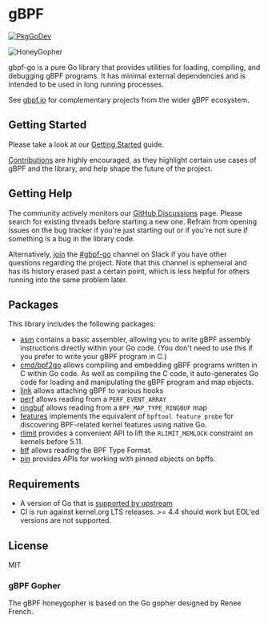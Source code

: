 # gBPF

[![PkgGoDev](https://pkg.go.dev/badge/github.com/khulnasoft/gbpf)](https://pkg.go.dev/github.com/khulnasoft/gbpf)

![HoneyGopher](docs/gbpf/gbpf-go.png)

gbpf-go is a pure Go library that provides utilities for loading, compiling, and
debugging gBPF programs. It has minimal external dependencies and is intended to
be used in long running processes.

See [gbpf.io](https://gbpf.io) for complementary projects from the wider gBPF
ecosystem.

## Getting Started

Please take a look at our [Getting Started] guide.

[Contributions](https://gbpf-go.dev/contributing) are highly encouraged, as they highlight certain use cases of
gBPF and the library, and help shape the future of the project.

## Getting Help

The community actively monitors our [GitHub Discussions](https://github.com/khulnasoft/gbpf/discussions) page.
Please search for existing threads before starting a new one. Refrain from
opening issues on the bug tracker if you're just starting out or if you're not
sure if something is a bug in the library code.

Alternatively, [join](https://gbpf.io/slack) the
[#gbpf-go](https://khulnasoft.slack.com/messages/gbpf-go) channel on Slack if you
have other questions regarding the project. Note that this channel is ephemeral
and has its history erased past a certain point, which is less helpful for
others running into the same problem later.

## Packages

This library includes the following packages:

* [asm](https://pkg.go.dev/github.com/khulnasoft/gbpf/asm) contains a basic
  assembler, allowing you to write gBPF assembly instructions directly
  within your Go code. (You don't need to use this if you prefer to write your gBPF program in C.)
* [cmd/bpf2go](https://pkg.go.dev/github.com/khulnasoft/gbpf/cmd/bpf2go) allows
  compiling and embedding gBPF programs written in C within Go code. As well as
  compiling the C code, it auto-generates Go code for loading and manipulating
  the gBPF program and map objects.
* [link](https://pkg.go.dev/github.com/khulnasoft/gbpf/link) allows attaching gBPF
  to various hooks
* [perf](https://pkg.go.dev/github.com/khulnasoft/gbpf/perf) allows reading from a
  `PERF_EVENT_ARRAY`
* [ringbuf](https://pkg.go.dev/github.com/khulnasoft/gbpf/ringbuf) allows reading from a
  `BPF_MAP_TYPE_RINGBUF` map
* [features](https://pkg.go.dev/github.com/khulnasoft/gbpf/features) implements the equivalent
  of `bpftool feature probe` for discovering BPF-related kernel features using native Go.
* [rlimit](https://pkg.go.dev/github.com/khulnasoft/gbpf/rlimit) provides a convenient API to lift
  the `RLIMIT_MEMLOCK` constraint on kernels before 5.11.
* [btf](https://pkg.go.dev/github.com/khulnasoft/gbpf/btf) allows reading the BPF Type Format.
* [pin](https://pkg.go.dev/github.com/khulnasoft/gbpf/pin) provides APIs for working with pinned objects on bpffs.

## Requirements

* A version of Go that is [supported by
  upstream](https://golang.org/doc/devel/release.html#policy)
* CI is run against kernel.org LTS releases. >= 4.4 should work but EOL'ed versions
  are not supported.

## License

MIT

### gBPF Gopher

The gBPF honeygopher is based on the Go gopher designed by Renee French.

[Getting Started]: https://gbpf-go.dev/guides/getting-started/
